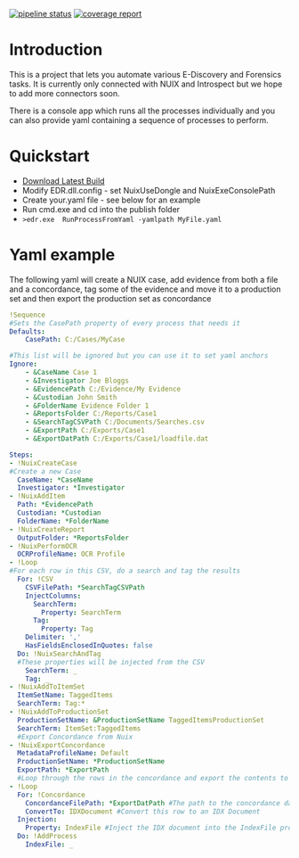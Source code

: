 [![pipeline status](https://gitlab.com/reductech/e-discovery/edr/badges/master/pipeline.svg)](https://gitlab.com/reductech/e-discovery/edr/-/commits/master)
[![coverage report](https://gitlab.com/reductech/e-discovery/edr/badges/master/coverage.svg)](https://gitlab.com/reductech/e-discovery/edr/-/commits/master)

# Introduction

This is a project that lets you automate various E-Discovery and Forensics tasks. It is currently only connected with NUIX and Introspect but we hope to add more connectors soon.

There is a console app which runs all the processes individually and you can also provide yaml containing a sequence of processes to perform.


# Quickstart

* [Download Latest Build](https://gitlab.com/reductech/edr/edr/-/edit/master/download?job=release)
* Modify EDR.dll.config - set NuixUseDongle and NuixExeConsolePath 
* Create your.yaml file - see below for an example
* Run cmd.exe and cd into the publish folder 
* `>edr.exe  RunProcessFromYaml -yamlpath MyFile.yaml`


# Yaml example

The following yaml will create a NUIX case, add evidence from both a file and a concordance, 
tag some of the evidence and move it to a production set and then export the production set as concordance


```yaml
!Sequence
#Sets the CasePath property of every process that needs it
Defaults: 
    CasePath: C:/Cases/MyCase

#This list will be ignored but you can use it to set yaml anchors
Ignore:
    - &CaseName Case 1
    - &Investigator Joe Bloggs
    - &EvidencePath C:/Evidence/My Evidence
    - &Custodian John Smith
    - &FolderName Evidence Folder 1
    - &ReportsFolder C:/Reports/Case1
    - &SearchTagCSVPath C:/Documents/Searches.csv
    - &ExportPath C:/Exports/Case1
    - &ExportDatPath C:/Exports/Case1/loadfile.dat

Steps:
- !NuixCreateCase 
#Create a new Case
  CaseName: *CaseName
  Investigator: *Investigator
- !NuixAddItem
  Path: *EvidencePath
  Custodian: *Custodian
  FolderName: *FolderName
- !NuixCreateReport
  OutputFolder: *ReportsFolder
- !NuixPerformOCR
  OCRProfileName: OCR Profile
- !Loop
#For each row in this CSV, do a search and tag the results
  For: !CSV
    CSVFilePath: *SearchTagCSVPath
    InjectColumns:
      SearchTerm:
        Property: SearchTerm
      Tag:
        Property: Tag
    Delimiter: ','
    HasFieldsEnclosedInQuotes: false
  Do: !NuixSearchAndTag
  #These properties will be injected from the CSV
    SearchTerm: _
    Tag: _
- !NuixAddToItemSet
  ItemSetName: TaggedItems
  SearchTerm: Tag:*
- !NuixAddToProductionSet
  ProductionSetName: &ProductionSetName TaggedItemsProductionSet
  SearchTerm: ItemSet:TaggedItems
  #Export Concordance from Nuix
- !NuixExportConcordance
  MetadataProfileName: Default
  ProductionSetName: *ProductionSetName
  ExportPath: *ExportPath
  #Loop through the rows in the concordance and export the contents to NUIX
- !Loop
  For: !Concordance
    ConcordanceFilePath: *ExportDatPath #The path to the concordance dat file
    ConvertTo: IDXDocument #Convert this row to an IDX Document
  Injection:
    Property: IndexFile #Inject the IDX document into the IndexFile property of the Add Process
  Do: !AddProcess
    IndexFile: _
```